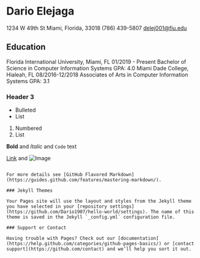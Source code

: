 #      Dario Elejaga
1234 W 49th St Miami, Florida, 33018
    (786) 439-5807
   delej001@fiu.edu

## Education
Florida International University, Miami, FL                                                          01/2019 - Present
Bachelor of Science in Computer Information Systems
GPA: 4.0
Miami Dade College, Hialeah, FL                                                                      08/2016-12/2018
Associates of Arts in Computer Information Systems
GPA: 3.1 

### Header 3

- Bulleted
- List

1. Numbered
2. List

**Bold** and _Italic_ and `Code` text

[Link](url) and ![Image](src)
```

For more details see [GitHub Flavored Markdown](https://guides.github.com/features/mastering-markdown/).

### Jekyll Themes

Your Pages site will use the layout and styles from the Jekyll theme you have selected in your [repository settings](https://github.com/Dario1907/hello-world/settings). The name of this theme is saved in the Jekyll `_config.yml` configuration file.

### Support or Contact

Having trouble with Pages? Check out our [documentation](https://help.github.com/categories/github-pages-basics/) or [contact support](https://github.com/contact) and we’ll help you sort it out.
